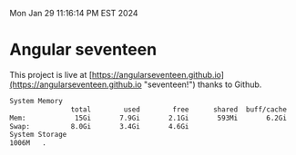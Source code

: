 Mon Jan 29 11:16:14 PM EST 2024

# Angular seventeen


This project is live at [https://angularseventeen.github.io](https://angularseventeen.github.io "seventeen!") thanks to Github.

```bash
System Memory
               total        used        free      shared  buff/cache   available
Mem:            15Gi       7.9Gi       2.1Gi       593Mi       6.2Gi       7.4Gi
Swap:          8.0Gi       3.4Gi       4.6Gi
System Storage
1006M	.
